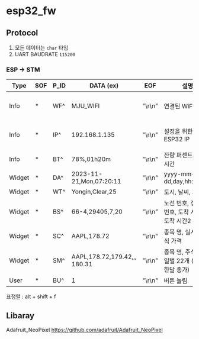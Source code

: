 # esp32_fw

## Protocol

1. 모든 데이터는 `char` 타입
2. UART BAUDRATE `115200`

### ESP -> STM

| Type   | SOF | P_ID | DATA (ex)                               | EOF  | 설명                                           | 주기        |
| ------ | --- | ---- | --------------------------------------- | ---- | ---------------------------------------------- | ----------- |
| Info   | *   | WF^  | MJU_WIFI                                | "\r\n" | 연결된 WiFi ID                                 | 부팅 후 1회 |
| Info   | *   | IP^  | 192.168.1.135                           | "\r\n" | 설정을 위한 ESP32 IP                           | 부팅 후 1회 |
| Info   | *   | BT^  | 78%,01h20m                              | "\r\n" | 잔량 퍼센트, 남은 시간                         | 1분         |
| Widget | *   | DA^  | 2023-11-21,Mon,07:20:11                 | "\r\n" | yyyy-mm-dd,day,hh:mm:ss                        | 30분 |
| Widget | *   | WT^  | Yongin,Clear,25                     | "\r\n" | 도시, 날씨, 기온                               | 1분         |
| Widget | *   | BS^  | 66-4,29405,7,20                   | "\r\n" | 노선 번호, 정류소 번호, 도착 시간1, 도착 시간2 | 30초        |
| Widget | *   | SC^  | AAPL,178.72                             | "\r\n" | 종목 명, 실시간 주식 가격                      | 30초         |
| Widget | *   | SM^  | AAPL,178.72,179.42,,, 180.31            | "\r\n" | 종목 명, 주식 가격 일별 22개 (최근 한달 종가)  | 1일         |
| User   | *   | BU^  | 1                                       | "\r\n" | 버튼 눌림    | Event       |  |

표정렬 : alt + shift + f

## Libaray

Adafruit_NeoPixel
https://github.com/adafruit/Adafruit_NeoPixel
